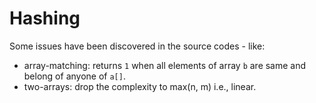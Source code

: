 # Hashing

Some issues have been discovered in the source codes - like:

* array-matching: returns `1` when all elements of array `b` are same and belong of anyone of `a[]`.
* two-arrays: drop the complexity to max(n, m) i.e., linear.